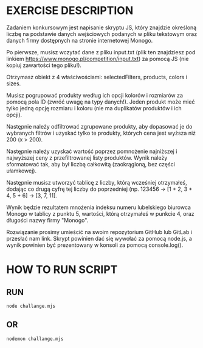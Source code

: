 # EXERCISE DESCRIPTION

Zadaniem konkursowym jest napisanie skryptu JS, który znajdzie określoną liczbę na podstawie danych wejściowych podanych w pliku tekstowym oraz danych firmy dostępnych na stronie internetowej Monogo.

Po pierwsze, musisz wczytać dane z pliku input.txt (plik ten znajdziesz pod linkiem https://www.monogo.pl/competition/input.txt) za pomocą JS (nie kopiuj zawartości tego pliku!).

Otrzymasz obiekt z 4 właściwościami: selectedFilters, products, colors i sizes.

Musisz pogrupować produkty według ich opcji kolorów i rozmiarów za pomocą pola ID (zwróć uwagę na typy danych!). Jeden produkt może mieć tylko jedną opcję rozmiaru i koloru (nie ma duplikatów produktów i ich opcji).

Następnie należy odfiltrować zgrupowane produkty, aby dopasować je do wybranych filtrów i uzyskać tylko te produkty, których cena jest wyższa niż 200 (x > 200).

Następnie należy uzyskać wartość poprzez pomnożenie najniższej i najwyższej ceny z przefiltrowanej listy produktów. Wynik należy sformatować tak, aby był liczbą całkowitą (zaokrągloną, bez części ułamkowej).

Następnie musisz utworzyć tablicę z liczby, którą wcześniej otrzymałeś, dodając co drugą cyfrę tej liczby do poprzedniej (np. 123456 -> [1 + 2, 3 + 4, 5 + 6] -> [3, 7, 11].

Wynik będzie rezultatem mnożenia indeksu numeru lubelskiego biurowca Monogo w tablicy z punktu 5, wartości, którą otrzymałeś w punkcie 4, oraz długości nazwy firmy "Monogo".

Rozwiązanie prosimy umieścić na swoim repozytorium GitHub lub GitLab i przesłać nam link. Skrypt powinien dać się wywołać za pomocą node.js, a wynik powinien być prezentowany w konsoli za pomocą console.log().

# HOW TO RUN SCRIPT

## RUN
```
node challange.mjs
```

## OR

```
nodemon challange.mjs
```